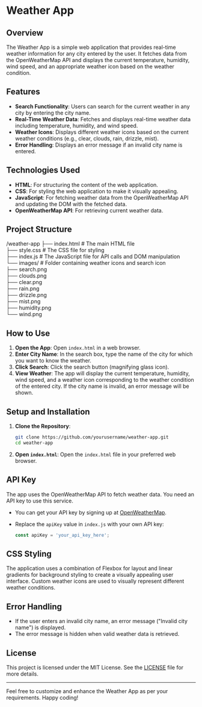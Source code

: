 # Weather App

## Overview

The Weather App is a simple web application that provides real-time weather information for any city entered by the user. It fetches data from the OpenWeatherMap API and displays the current temperature, humidity, wind speed, and an appropriate weather icon based on the weather condition.

## Features

- **Search Functionality**: Users can search for the current weather in any city by entering the city name.
- **Real-Time Weather Data**: Fetches and displays real-time weather data including temperature, humidity, and wind speed.
- **Weather Icons**: Displays different weather icons based on the current weather conditions (e.g., clear, clouds, rain, drizzle, mist).
- **Error Handling**: Displays an error message if an invalid city name is entered.

## Technologies Used

- **HTML**: For structuring the content of the web application.
- **CSS**: For styling the web application to make it visually appealing.
- **JavaScript**: For fetching weather data from the OpenWeatherMap API and updating the DOM with the fetched data.
- **OpenWeatherMap API**: For retrieving current weather data.

## Project Structure

/weather-app
├── index.html          # The main HTML file  <br>
├── style.css           # The CSS file for styling  <br>
├── index.js            # The JavaScript file for API calls and DOM manipulation  <br>
└── images/             # Folder containing weather icons and search icon  <br>
    ├── search.png  <br>
    ├── clouds.png  <br>
    ├── clear.png  <br>
    ├── rain.png  <br>
    ├── drizzle.png  <br>
    ├── mist.png  <br>
    ├── humidity.png  <br>
    └── wind.png  <br>


## How to Use

1. **Open the App**: Open `index.html` in a web browser.
2. **Enter City Name**: In the search box, type the name of the city for which you want to know the weather.
3. **Click Search**: Click the search button (magnifying glass icon).
4. **View Weather**: The app will display the current temperature, humidity, wind speed, and a weather icon corresponding to the weather condition of the entered city. If the city name is invalid, an error message will be shown.

## Setup and Installation

1. **Clone the Repository**:
    ```bash
    git clone https://github.com/yourusername/weather-app.git
    cd weather-app
    ```

2. **Open `index.html`**: Open the `index.html` file in your preferred web browser.

## API Key

The app uses the OpenWeatherMap API to fetch weather data. You need an API key to use this service.

- You can get your API key by signing up at [OpenWeatherMap](https://home.openweathermap.org/users/sign_up).

- Replace the `apiKey` value in `index.js` with your own API key:
    ```javascript
    const apiKey = 'your_api_key_here';
    ```

## CSS Styling

The application uses a combination of Flexbox for layout and linear gradients for background styling to create a visually appealing user interface. Custom weather icons are used to visually represent different weather conditions.

## Error Handling

- If the user enters an invalid city name, an error message ("Invalid city name") is displayed.
- The error message is hidden when valid weather data is retrieved.

## License

This project is licensed under the MIT License. See the [LICENSE](LICENSE) file for more details.

---

Feel free to customize and enhance the Weather App as per your requirements. Happy coding!

